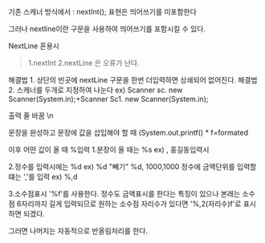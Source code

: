 기존 스캐너 방식에서 : nextInt(); 표현은 띄어쓰기를 미포함한다

그러나 nextline이란 구문을 사용하여 띄어쓰기를 포함시킬 수 있다.

NextLine 혼용시 
>1.nextInt
>2.nextLine 은 오류가 난다.

해결법 1. 상단의 빈곳에 nextLine 구문을 한번 더입력하면 상쇄되어 없어진다.
해결법 2. 스캐너를 두개로 지정하여 나눈다
ex) Scanner sc. new Scanner(System.in);+Scanner Sc1. new Scanner(System.in);

출력 줄 바꿈 
\n

문장을 완성하고 문장에 값을 삽입해야 할 때 
(System.out.printf() * f=formated

이후 어떤 값이 올 때 %입력
1.문장이 올 때는 %s ex) , 홍길동입력시

2.정수를 입력시에는 %d ex) %d "빼기" %d, 1000,1000
  정수에 금액단위를 입력할 떄는 ','를 입력 ex) %,d

3.소수점표시
  '%f'를 사용한다. 정수도 금액표시를 한다는 특징이 있으나 본래는 소수점 6자리까지 길게 입력되므로 
  원하는 소수점 자리수가 있다면 '%,2(자리수)f'로 표시하면 되겠다.
  
  그러면 나머지는 자동적으로 반올림처리를 한다.
  
 
  




